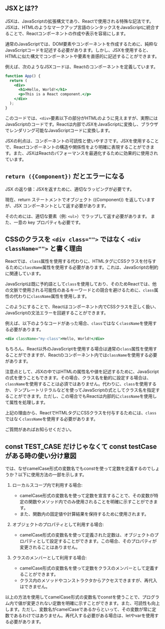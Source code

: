 ## JSXとは??
JSXは、JavaScriptの拡張構文であり、Reactで使用される特殊な記法です。JSXは、HTMLのようなマークアップ言語のシンタックスをJavaScriptに統合することで、Reactコンポーネントの作成や表示を容易にします。

通常のJavaScriptでは、DOM要素やコンポーネントを作成するために、純粋なJavaScriptコードを記述する必要があります。しかし、JSXを使用すると、HTMLに似た構文でコンポーネントや要素を直感的に記述することができます。

例えば、次のようなJSXコードは、Reactのコンポーネントを定義しています。

```jsx
function App() {
  return (
    <div>
      <h1>Hello, World!</h1>
      <p>This is a React component.</p>
    </div>
  );
}
```

このコードでは、`<div>`要素以下の部分がHTMLのように見えますが、実際にはJavaScriptのコードです。Reactは内部でJSXをJavaScriptに変換し、ブラウザでレンダリング可能なJavaScriptコードに変換します。

JSXの利点は、コンポーネントの可読性と使いやすさです。JSXを使用することで、Reactコンポーネントの構造や関係性をより明確に表現することができます。また、JSXはReactのパフォーマンスを最適化するために効果的に使用されています。

## `return ({Component})` だとエラーになる

JSX の返り値：JSXを返すために、適切なラッピングが必要です。

現在、return ステートメントでオブジェクト ({Component}) を返していますが、JSX コンポーネントとして返す必要があります。

そのためには、適切な要素（例: `<ul>`）でラップして返す必要があります。
また、一意の key プロパティも必要です。

## CSSのクラスを `<div class="">` ではなく `<div className="">` と書く理由

Reactでは、`class`属性を使用する代わりに、HTMLタグにCSSクラスを付与するために`className`属性を使用する必要があります。これは、JavaScriptの制約に関連しています。

JavaScriptは既に予約語として`class`を使用しており、そのためReactでは、他の文脈で使用される可能性のあるキーワードとの競合を避けるために、`class`属性の代わりに`className`属性を使用します。

このようにすることで、Reactはコンポーネント内でCSSクラスを正しく扱い、JavaScriptの文法エラーを回避することができます。

例えば、以下のようなコードがあった場合、`class`ではなく`className`を使用する必要があります。

```jsx
<div className="my-class">Hello, World!</div>
```

もちろん、React以外のJavaScriptを使用する場合は通常の`class`属性を使用することができますが、Reactのコンポーネント内では`className`を使用する必要があります。

注意点として、JSXの中ではHTMLの属性名や値を記述するために、JavaScriptの式を使うこともできます。その場合、クラス名を動的に設定する場合は、`className`を使用することは必須ではありません。代わりに、`class`を使用するか、テンプレートリテラルなどを使ってJavaScriptの式としてクラス名を指定することができます。ただし、この場合でもReactは内部的に`className`を使用して属性を処理します。

上記の理由から、ReactでHTMLタグにCSSクラスを付与するためには、`class`ではなく`className`を使用する必要があります。

ご質問があればお知らせください。

## const TEST_CASE だけじゃなくて const testCase がある時の使い分け意図

では、なぜcamelCase形式の変数名でもconstを使って定数を定義するのでしょうか？以下に使用方法の一部を示します。

1. ローカルスコープ内で利用する場合:
   - camelCase形式の変数名を使って定数を宣言することで、その変数が特定の関数やメソッド内でのみ使用されることを明確に示すことができます。
   - また、関数内の固定値や計算結果を保持するために使用されます。

2. オブジェクトのプロパティとして利用する場合:
   - camelCase形式の変数名を使って定義された定数は、オブジェクトのプロパティとして設定することができます。この場合、そのプロパティが変更されることはありません。

3. クラスのメンバーとして利用する場合:
   - camelCase形式の変数名を使って定数をクラスのメンバーとして定義することができます。
   - クラス内のメソッドやコンストラクタからアクセスできますが、再代入はできません。

以上の方法を使用してcamelCase形式の変数名でconstを使うことで、プログラム内で値が変更されない定数を明確に示すことができます。また、可読性も向上します。ただし、変数名がcamelCaseであるからといって、その変数が常に定数であるわけではありません。再代入する必要がある場合は、letやvarを使用する必要があります。
